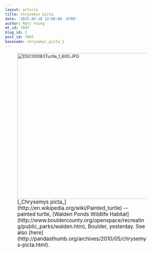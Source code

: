 ```yaml
---
layout: article
title: Chrysemys picta
date: '2015-05-18 12:00:00 -0700'
author: Matt Young
mt_id: 7097
blog_id: 2
post_id: 7097
basename: chrysemys_picta_1
---
```

<figure>
<img src="{{ site.baseurl }}/uploads/2015/DSC00083Turtle_1_600.JPG" alt="DSC00083Turtle_1_600.JPG" width="600" height="475" />
<figcaption markdown="span">
<big>[_Chrysemys picta_](http://en.wikipedia.org/wiki/Painted_turtle) -- painted turtle, [Walden Ponds Wildlife Habitat](http://www.bouldercounty.org/openspace/recreating/public_parks/walden.htm), Boulder, yesterday.  See also [here](http://pandasthumb.org/archives/2010/05/chrysemys-picta.html).</big>

</figcaption>
</figure>
